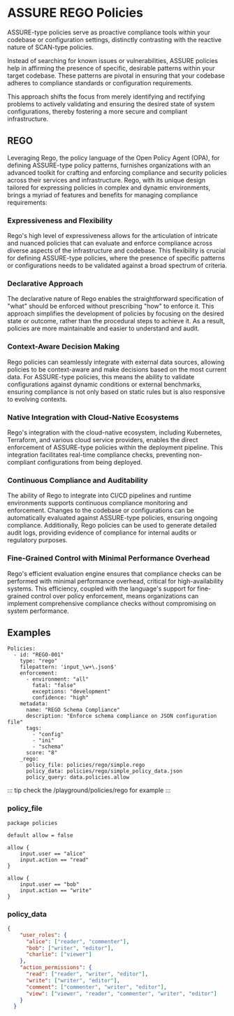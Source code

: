 # ASSURE REGO Policies

ASSURE-type policies serve as proactive compliance tools within your codebase or configuration settings, distinctly contrasting with the reactive nature of SCAN-type policies. 

Instead of searching for known issues or vulnerabilities, ASSURE policies help in affirming the presence of specific, desirable patterns within your target codebase. These patterns are pivotal in ensuring that your codebase adheres to compliance standards or configuration requirements.

This approach shifts the focus from merely identifying and rectifying problems to actively validating and ensuring the desired state of system configurations, thereby fostering a more secure and compliant infrastructure.




## REGO

Leveraging Rego, the policy language of the Open Policy Agent (OPA), for defining ASSURE-type policy patterns, furnishes organizations with an advanced toolkit for crafting and enforcing compliance and security policies across their services and infrastructure. Rego, with its unique design tailored for expressing policies in complex and dynamic environments, brings a myriad of features and benefits for managing compliance requirements:

### Expressiveness and Flexibility

Rego's high level of expressiveness allows for the articulation of intricate and nuanced policies that can evaluate and enforce compliance across diverse aspects of the infrastructure and codebase. This flexibility is crucial for defining ASSURE-type policies, where the presence of specific patterns or configurations needs to be validated against a broad spectrum of criteria.

### Declarative Approach

The declarative nature of Rego enables the straightforward specification of "what" should be enforced without prescribing "how" to enforce it. This approach simplifies the development of policies by focusing on the desired state or outcome, rather than the procedural steps to achieve it. As a result, policies are more maintainable and easier to understand and audit.

### Context-Aware Decision Making

Rego policies can seamlessly integrate with external data sources, allowing policies to be context-aware and make decisions based on the most current data. For ASSURE-type policies, this means the ability to validate configurations against dynamic conditions or external benchmarks, ensuring compliance is not only based on static rules but is also responsive to evolving contexts.


### Native Integration with Cloud-Native Ecosystems

Rego's integration with the cloud-native ecosystem, including Kubernetes, Terraform, and various cloud service providers, enables the direct enforcement of ASSURE-type policies within the deployment pipeline. This integration facilitates real-time compliance checks, preventing non-compliant configurations from being deployed.

### Continuous Compliance and Auditability

The ability of Rego to integrate into CI/CD pipelines and runtime environments supports continuous compliance monitoring and enforcement. Changes to the codebase or configurations can be automatically evaluated against ASSURE-type policies, ensuring ongoing compliance. Additionally, Rego policies can be used to generate detailed audit logs, providing evidence of compliance for internal audits or regulatory purposes.

### Fine-Grained Control with Minimal Performance Overhead

Rego's efficient evaluation engine ensures that compliance checks can be performed with minimal performance overhead, critical for high-availability systems. This efficiency, coupled with the language's support for fine-grained control over policy enforcement, means organizations can implement comprehensive compliance checks without compromising on system performance.


## Examples

```yaml{3-4,18-21}
Policies:
  - id: "REGO-001"
    type: "rego"
    filepattern: 'input_\w+\.json$'
    enforcement:
      - environment: "all"
        fatal: "false"
        exceptions: "development"
        confidence: "high"
    metadata:
      name: "REGO Schema Compliance"
      description: "Enforce schema compliance on JSON configuration file"
      tags:
        - "config"
        - "ini"
        - "schema"
      score: "8"
    _rego:
      policy_file: policies/rego/simple.rego
      policy_data: policies/rego/simple_policy_data.json
      policy_query: data.policies.allow
```

::: tip
check the /playground/policies/rego for example
:::

### policy_file
```rego
package policies

default allow = false

allow {
    input.user == "alice"
    input.action == "read"
}

allow {
    input.user == "bob"
    input.action == "write"
}
```
### policy_data

```json
{
    "user_roles": {
      "alice": ["reader", "commenter"],
      "bob": ["writer", "editor"],
      "charlie": ["viewer"]
    },
    "action_permissions": {
      "read": ["reader", "writer", "editor"],
      "write": ["writer", "editor"],
      "comment": ["commenter", "writer", "editor"],
      "view": ["viewer", "reader", "commenter", "writer", "editor"]
    }
  }
  
```